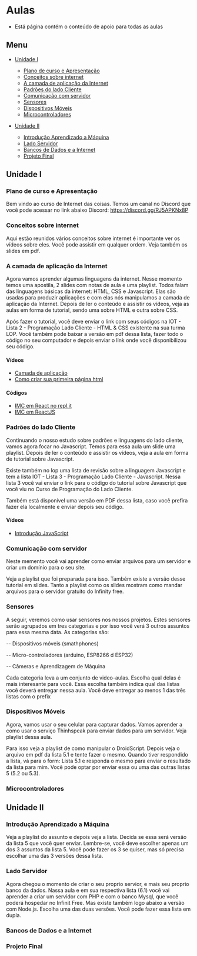 # Aulas 
* Está página contém o conteúdo de apoio para todas as aulas 

## Menu 
* [Unidade I](#unidade-i)
  * [Plano de curso e Apresentação](#plano-de-curso-e-apresenta%C3%A7%C3%A3o)
  * [Conceitos sobre internet](#conceitos-sobre-internet) 
  * [A camada de aplicação da Internet](#a-camada-de-aplica%C3%A7%C3%A3o-da-internet)
  * [Padrões do lado Cliente](#padr%C3%B5es-do-lado-cliente)
  * [Comunicação com servidor](#comunica%C3%A7%C3%A3o-com-servidor)
  * [Sensores](#sensores)
  * [Dispositivos Móveis](#dispositivos-m%C3%B3veis)  
  * [Microcontroladores](#microcontroladores)



* [Unidade II](#unidade-ii)   
  * [Introdução Aprendizado a Máquina](#introdu%C3%A7%C3%A3o-aprendizado-a-m%C3%A1quina)
  * [Lado Servidor](#lado-servidor) 
  * [Bancos de Dados e a Internet](#bancos-de-dados-e-a-internet)
  * [Projeto Final](#projeto-final)



## Unidade I
### Plano de curso e Apresentação
Bem vindo ao curso de Internet das coisas. 
Temos um canal no Discord que você pode acessar no link abaixo
Discord: https://discord.gg/RJ5APKNx8P

### Conceitos sobre internet
Aqui estão reunidos vários conceitos sobre internet é importante ver os vídeos sobre eles. Você pode assistir em qualquer ordem. Veja também os slides em pdf. 

### A camada de aplicação da Internet 
Agora vamos aprender algumas linguagens da internet. Nesse momento temos uma apostila, 2 slides com notas de aula e uma playlist. Todos falam das linguagens básicas da internet: HTML, CSS e Javascript. Elas são usadas para produzir aplicações e com elas nós manipulamos a camada de aplicação da Internet. Depois de ler o conteúdo e assistir os vídeos, veja as aulas em forma de tutorial, sendo uma sobre HTML e outra sobre CSS.

Após fazer o tutorial, você deve enviar o link com seus códigos na IOT - Lista 2 - Programação Lado Cliente - HTML & CSS existente na sua turma LOP. Você também pode baixar a versão em pdf dessa lista, fazer todo o código no seu computador e depois enviar o link onde você disponibilizou seu código.
#### Vídeos
* [Camada de aplicação](https://www.youtube.com/watch?v=SOZ2PwLH3co)
* [Como criar sua primeira página html](https://www.youtube.com/watch?v=KcPszmtF8cI)

#### Códigos 
* [IMC em React no repl.it](https://replit.com/@orivaldosantana/imc?v=1) 
* [IMC em ReactJS](https://github.com/orivaldosantana/app_imc_react/tree/main)

### Padrões do lado Cliente 
Continuando o nosso estudo sobre padrões e linguagens do lado cliente, vamos agora focar no Javascript. Temos para essa aula um slide uma playlist. Depois de ler o conteúdo e assistir os vídeos, veja a aula em forma de tutorial sobre Javascript.

Existe também no lop uma lista de revisão sobre a linguagem Javascript e tem a lista IOT - Lista 3 - Programação Lado Cliente - Javascript. Nessa lista 3 você vai enviar o link para o código do tutorial sobre Javascript que você viu no Curso de Programação do Lado Cliente. 

Também está disponível uma versão em PDF dessa lista, caso você prefira fazer ela localmente e enviar depois seu código. 
#### Vídeos
* [Introdução JavaScript](https://www.youtube.com/playlist?list=PLgsETY_DvYq_MIOVjINT0chv6SRx02ChG) 

### Comunicação com servidor 
Neste memento você vai aprender como enviar arquivos para um servidor e criar um domínio para o seu site.

Veja a playlist que foi preparada para isso. Também existe a versão desse tutorial em slides. Tanto a playlist como os slides mostram como mandar arquivos para o servidor gratuito do Infinity free.


### Sensores  
A seguir, veremos como usar sensores nos nossos projetos. Estes sensores serão agrupados em tres categorias e por isso você verá 3 outros assuntos para essa mesma data. As categorias são:

-- Dispositivos móveis (smathphones)

-- Micro-controladores (arduino, ESP8266 d ESP32)

-- Câmeras e Aprendizagem de Máquina

Cada categoria leva a um conjunto de video-aulas. Escolha qual delas é mais interesante para você. Essa escolha também indica qual das listas você deverá entregar nessa aula. Você deve entregar ao menos 1 das três listas com o prefix

### Dispositivos Móveis 
Agora, vamos usar o seu celular para capturar dados. Vamos aprender a como usar o serviço Thinhspeak para enviar dados para um servidor. Veja playlist dessa aula.

Para isso veja a playlist de como manipular o DroidScript. Depois veja o arquivo em pdf da lista 5.1 e tente fazer o mesmo. Quando tiver respondido a lista, vá para o form: Lista 5.1 e responda o mesmo para enviar o resultado da lista para mim. Você pode optar por enviar essa ou uma das outras listas 5 (5.2 ou 5.3).


### Microcontroladores 




## Unidade II

### Introdução Aprendizado a Máquina  
Veja a playlist do assunto e depois veja a lista. Decida se essa será versão da lista 5 que você quer enviar. Lembre-se, você deve escolher apenas um dos 3 assuntos da lista 5. Você pode fazer os 3 se quiser, mas só precisa escolhar uma das 3 versões dessa lista.

### Lado Servidor 
Agora chegou o momento de criar o seu proprio servior, e mais seu proprio banco da dados. Nassa aula e em sua respectiva lista (6.1) você vai aprender a criar um servidor com PHP e com o banco Mysql, que você poderá hospedar no Infinit Free. Mas existe também logo abaixo a versão com Node.js. Escolha uma das duas versões. Você pode fazer essa lista em dupla.
### Bancos de Dados e a Internet 

### Projeto Final  
